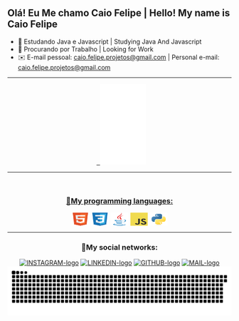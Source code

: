 ## Olá! Eu Me chamo Caio Felipe | Hello! My name is Caio Felipe
- 🌱 Estudando Java e Javascript | Studying Java And Javascript
- 🎯 Procurando por Trabalho | Looking for Work
- ✉️ E-mail pessoal: caio.felipe.projetos@gmail.com | Personal e-mail: caio.felipe.projetos@gmail.com
---
<div align=center>
  <a href="https://github.com/CaioFelipe-Code">
  <img height="180cm" src="https://github.com/CaioFelipe-Code/CaioFelipe-Code/blob/main/profile-assets/github-stats.svg" alt="GitHub Stats"/>
</div>

---

<div align=center style="display: inline_block"><br>
  <p><h3>🤖My programming languages:</h3></p>
  <a href="https://github.com/CaioFelipe-Code"><img align="center" alt="HTML5-logo" height="30" width="40" src="https://github.com/devicons/devicon/blob/master/icons/html5/html5-original.svg"></a>
  <a href="https://github.com/CaioFelipe-Code"><img align="center" alt="CSS3-logo" height="30" width="40" src="https://github.com/devicons/devicon/blob/master/icons/css3/css3-original.svg"></a> 
  <a href="https://github.com/CaioFelipe-Code"><img align="center" alt="JAVA-logo" height="30" width="40" src="https://github.com/devicons/devicon/blob/master/icons/java/java-original.svg"></a> 
  <a href="https://github.com/CaioFelipe-Code"><img align="center" alt="JAVASCRIPT-logo" height="30" width="40" src="https://github.com/devicons/devicon/blob/master/icons/javascript/javascript-original.svg"></a> 
   <a href="https://github.com/CaioFelipe-Code"><img align="center" alt="PYTON-logo" height="30" width="40" src="https://github.com/devicons/devicon/blob/master/icons/python/python-original.svg"></a> 

---

<div align=center>
  <p><h3>📱My social networks:</h3></p>
<a href="https://www.instagram.com/caio_felipe_moura_/" target="_blank"><img alt="INSTAGRAM-logo" src="https://img.shields.io/badge/Instagram-E4405F?style=for-the-badge&logo=instagram&logoColor=white" target="_blank"></a>   
<a href="https://www.linkedin.com/in/caio-felipe-a16605207/" target="_blank"><img alt="LINKEDIN-logo" src="https://img.shields.io/badge/LinkedIn-0077B5?style=for-the-badge&logo=linkedin&logoColor=white" target="_blank"></a>   
<a href="https://github.com/CaioFelipe-Code" target="_blank"><img alt="GITHUB-logo" src="https://img.shields.io/badge/GitHub-100000?style=for-the-badge&logo=github&logoColor=white" target="_blank"></a>   
<a href="mailto:caio.felipe.projetos@gmail.com" target="_blank"><img alt="MAIL-logo" src="https://img.shields.io/badge/Gmail-D14836?style=for-the-badge&logo=gmail&logoColor=white" target="_blank"></a>     
    
</div>


  
<div align=center>
  
 <img src="https://raw.githubusercontent.com/CaioFelipe-Code/caiofelipe-code/output/snake.svg" alt="Snake animation" />
  
</div>
  
